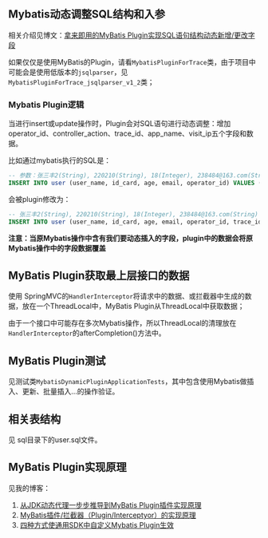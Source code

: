## Mybatis动态调整SQL结构和入参
相关介绍见博文：[拿来即用的MyBatis Plugin实现SQL语句结构动态新增/更改字段](https://saint.blog.csdn.net/article/details/124158058)

如果仅仅是使用MyBatis的Plugin，请看`MybatisPluginForTrace`类，由于项目中可能会是使用低版本的`jsqlparser`，见`MybatisPluginForTrace_jsqlparser_v1_2`类；

### Mybatis Plugin逻辑
当进行insert或update操作时，Plugin会对SQL语句进行动态调整：增加operator_id、controller_action、trace_id、app_name、visit_ip五个字段和数据。

比如通过mybatis执行的SQL是：
```sql
-- 参数：张三丰2(String), 220210(String), 18(Integer), 238484@163.com(String), 123321(Long)
INSERT INTO user (user_name, id_card, age, email, operator_id) VALUES (?, ?, ?, ?, ?)
```

会被plugin修改为：
```sql
-- 张三丰2(String), 220210(String), 18(Integer), 238484@163.com(String)
INSERT INTO user (user_name, id_card, age, email, operator_id, trace_id, controller_action, app_name, visit_ip) VALUES (?, ?, ?, ?, 2333, '22dbbd771040487398a9380d9286183b', 'mock-test-action', 'h5', '192.168.1.1')
```

**注意：当原Mybatis操作中含有我们要动态插入的字段，plugin中的数据会将原Mybatis操作中的字段数据覆盖**

## MyBatis Plugin获取最上层接口的数据
使用 SpringMVC的`HandlerInterceptor`将请求中的数据、或拦截器中生成的数据，放在一个ThreadLocal中，MyBatis Plugin从ThreadLocal中获取数据；

由于一个接口中可能存在多次Mybatis操作，所以ThreadLocal的清理放在`HandlerInterceptor`的afterCompletion()方法中。

## MyBatis Plugin测试

见测试类`MybatisDynamicPluginApplicationTests`，其中包含使用Mybatis做插入、更新、批量插入...的操作验证。

## 相关表结构
见 sql目录下的user.sql文件。

## MyBatis Plugin实现原理
见我的博客：
1. [从JDK动态代理一步步推导到MyBatis Plugin插件实现原理](https://saint.blog.csdn.net/article/details/123616756)
2. [MyBatis插件/拦截器（Plugin/Interceptyor）的实现原理](https://saint.blog.csdn.net/article/details/123621762)
3. [四种方式使通用SDK中自定义Mybatis Plugin生效](https://saint.blog.csdn.net/article/details/123770342)